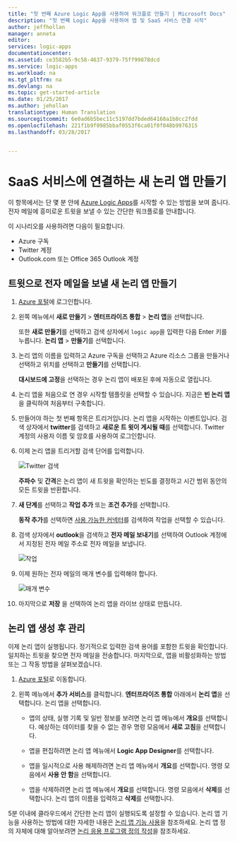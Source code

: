 ```yaml
---
title: "첫 번째 Azure Logic App을 사용하여 워크플로 만들기 | Microsoft Docs"
description: "첫 번째 Logic App을 사용하여 앱 및 SaaS 서비스 연결 시작"
author: jeffhollan
manager: anneta
editor: 
services: logic-apps
documentationcenter: 
ms.assetid: ce3582b5-9c58-4637-9379-75ff99878dcd
ms.service: logic-apps
ms.workload: na
ms.tgt_pltfrm: na
ms.devlang: na
ms.topic: get-started-article
ms.date: 01/25/2017
ms.author: jehollan
translationtype: Human Translation
ms.sourcegitcommit: 6e0ad6b5bec11c5197dd7bded64168a1b8cc2fdd
ms.openlocfilehash: 221f1b9f0985bbaf0553f6ca01f0f048b9976315
ms.lasthandoff: 03/28/2017


---
```

# <a name="create-a-new-logic-app-connecting-saas-services"></a>SaaS 서비스에 연결하는 새 논리 앱 만들기
이 항목에서는 단 몇 분 안에 [Azure Logic Apps](logic-apps-what-are-logic-apps.md)를 시작할 수 있는 방법을 보여 줍니다. 전자 메일에 흥미로운 트윗을 보낼 수 있는 간단한 워크플로를 안내합니다.

이 시나리오를 사용하려면 다음이 필요합니다.

* Azure 구독
* Twitter 계정
* Outlook.com 또는 Office 365 Outlook 계정

## <a name="create-a-new-logic-app-to-email-you-tweets"></a>트윗으로 전자 메일을 보낼 새 논리 앱 만들기

1. [Azure 포털](https://portal.azure.com)에 로그인합니다. 

2. 왼쪽 메뉴에서 **새로 만들기** > **엔터프라이즈 통합** > **논리 앱**을 선택합니다.

    또한 **새로 만들기**를 선택하고 검색 상자에서 `logic app`을 입력한 다음 Enter 키를 누릅니다. **논리 앱** > **만들기**를 선택합니다.

3. 논리 앱의 이름을 입력하고 Azure 구독을 선택하고 Azure 리소스 그룹을 만들거나 선택하고 위치를 선택하고 **만들기**를 선택합니다.

    **대시보드에 고정**을 선택하는 경우 논리 앱이 배포된 후에 자동으로 열립니다.

4. 논리 앱을 처음으로 연 경우 시작할 템플릿을 선택할 수 있습니다.
지금은 **빈 논리 앱** 을 클릭하여 처음부터 구축합니다. 

5. 만들어야 하는 첫 번째 항목은 트리거입니다. 논리 앱을 시작하는 이벤트입니다. 검색 상자에서 **twitter**를 검색하고 **새로운 트 윗이 게시될 때**를 선택합니다. Twitter 계정의 사용자 이름 및 암호를 사용하여 로그인합니다.

6. 이제 논리 앱을 트리거할 검색 단어를 입력합니다.

   ![Twitter 검색](media/logic-apps-create-a-logic-app/twittersearch.png)

    **주파수** 및 **간격**은 논리 앱이 새 트윗을 확인하는 빈도를 결정하고 시간 범위 동안의 모든 트윗을 반환합니다.

7. **새 단계**를 선택하고 **작업 추가** 또는 **조건 추가**를 선택합니다.

    **동작 추가**를 선택하면 [사용 가능한 커넥터](../connectors/apis-list.md)를 검색하여 작업을 선택할 수 있습니다. 

8. 검색 상자에서 **outlook**을 검색하고 **전자 메일 보내기**를 선택하여 Outlook 계정에서 지정된 전자 메일 주소로 전자 메일을 보냅니다.

   ![작업](media/logic-apps-create-a-logic-app/actions.png)

9. 이제 원하는 전자 메일의 매개 변수를 입력해야 합니다.

   ![매개 변수](media/logic-apps-create-a-logic-app/parameters.png)

10. 마지막으로 **저장** 을 선택하여 논리 앱을 라이브 상태로 만듭니다.

## <a name="manage-your-logic-app-after-creation"></a>논리 앱 생성 후 관리

이제 논리 앱이 실행됩니다. 정기적으로 입력한 검색 용어를 포함한 트윗을 확인합니다. 일치하는 트윗을 찾으면 전자 메일을 전송합니다. 마지막으로, 앱을 비활성화하는 방법 또는 그 작동 방법을 살펴보겠습니다.

1. [Azure 포털](https://portal.azure.com)로 이동합니다.

2. 왼쪽 메뉴에서 **추가 서비스**를 클릭합니다. **엔터프라이즈 통합** 아래에서 **논리 앱**을 선택합니다. 논리 앱을 선택합니다.

    *    앱의 상태, 실행 기록 및 일반 정보를 보려면 논리 앱 메뉴에서 **개요**를 선택합니다. 예상하는 데이터를 찾을 수 없는 경우 명령 모음에서 **새로 고침**을 선택합니다.

    *    앱을 편집하려면 논리 앱 메뉴에서 **Logic App Designer**를 선택합니다.

    *    앱을 일시적으로 사용 해제하려면 논리 앱 메뉴에서 **개요**를 선택합니다. 명령 모음에서 **사용 안 함**을 선택합니다.

    *    앱을 삭제하려면 논리 앱 메뉴에서 **개요**를 선택합니다. 
    명령 모음에서 **삭제**를 선택합니다. 논리 앱의 이름을 입력하고 **삭제**를 선택합니다.

5분 이내에 클라우드에서 간단한 논리 앱이 실행되도록 설정할 수 있습니다. 논리 앱 기능을 사용하는 방법에 대한 자세한 내용은 [논리 앱 기능 사용]을 참조하세요. 논리 앱 정의 자체에 대해 알아보려면 [논리 응용 프로그램 정의 작성](../logic-apps/logic-apps-author-definitions.md)을 참조하세요.

<!-- Shared links -->
[Azure portal]: https://portal.azure.com
[논리 앱 기능 사용]: logic-apps-create-a-logic-app.md
